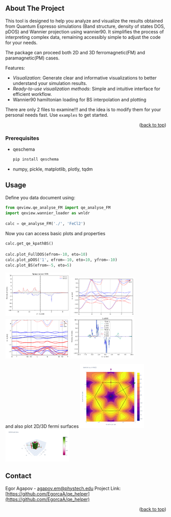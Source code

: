 <!-- ABOUT THE PROJECT -->
## About The Project

This tool is designed to help you analyze and visualize the results obtained from Quantum Espresso simulations (Band structure, density of states DOS, pDOS) and Wannier projection using wannier90. It simplifies the process of interpreting complex data, remaining accessibly simple to adjust the code for your needs. 

The package can proceed both 2D and 3D ferromagnetic(FM) and paramagnetic(PM) cases.

Features:
* *Visualization*: Generate clear and informative visualizations to better understand your simulation results.
* *Ready-to-use visualization methods*: Simple and intuitive interface for efficient workflow.
* Wannier90 hamiltonian loading for BS interpolation and plotting

There are only 2 files to examine!!! and the idea is to modify them for your personal needs fast. 
Use `examples` to get started.

<p align="right">(<a href="#readme-top">back to top</a>)</p>


### Prerequisites

* qeschema
  ```sh
  pip install qeschema
  ```
* numpy, pickle, matplotlib, plotly, tqdm 

<!-- USAGE EXAMPLES -->
## Usage

Define you data document using:
```python
from qeview.qe_analyse_FM import qe_analyse_FM
import qeview.wannier_loader as wnldr 

calc = qe_analyse_FM('./', 'FeCl2')
```
Now you can access basic plots and properties
```python
calc.get_qe_kpathBS()

calc.plot_FullDOS(efrom=-10, eto=10)
calc.plot_pDOS('1', efrom=-10, eto=10, yfrom=-10)
calc.plot_BS(efrom=-5, eto=5)
  ```

<img src="pics/spinDOS.png" alt="spinDOS_pic" width="200"/>
<img src="pics/spinBS.png" alt="spinBS_pic" width="200"/>
<img src="pics/interpolated_bs.png" alt="interpolated_bs" width="200"/>
<img src="pics/pDOS.png" alt="pDOS" width="200"/>

and also plot 2D/3D fermi surfaces
<img src="pics/2D_band_plot.png" alt="2D_band_plot" width="200"/>
<img src="pics/3D_band_plot.png" alt="3D_band_plot" width="200"/>


<!-- CONTACT -->
## Contact

Egor Agapov -  agapov.em@phystech.edu
Project Link: [https://github.com/EgorcaA/qe_helper](https://github.com/EgorcaA/qe_helper)
<p align="right">(<a href="#readme-top">back to top</a>)</p>

